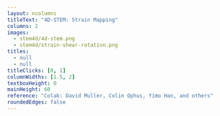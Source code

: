 ```yaml
---
layout: ncolumns
titleText: "4D-STEM: Strain Mapping"
columns: 2
images:
  - stem4d/4d-stem.png
  - stem4d/strain-shear-rotation.png
titles:
  - null
  - null
titleClicks: [0, 1]
columnWidths: [1.5, 2]
textboxHeight: 0
mainHeight: 60
reference: "Colab: David Muller, Colin Ophus, Yimo Han, and others" 
roundedEdges: false
---
```

